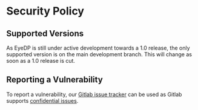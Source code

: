 # Security Policy

## Supported Versions

As EyeDP is still under active development towards a 1.0 release, the
only supported version is on the main development branch. This will
change as soon as a 1.0 release is cut.

<!--
Use this section to tell people about which versions of your project are
currently being supported with security updates.

| Version | Supported          |
| ------- | ------------------ |
| 5.1.x   | :white_check_mark: |
| 5.0.x   | :x:                |
| 4.0.x   | :white_check_mark: |
| < 4.0   | :x:                |
-->

## Reporting a Vulnerability

To report a vulnerability, our [Gitlab issue tracker][gitlab-tracker] can be used as
Gitlab supports [confidential issues][gitlab-tracker-confidential].

[gitlab-tracker]: https://gitlab.com/CentauriSolutions/eyedp-issues/-/issues
[gitlab-tracker-confidential]: https://gitlab.com/CentauriSolutions/eyedp-issues/-/issues/new?issue%5Bconfidential%5D=true
